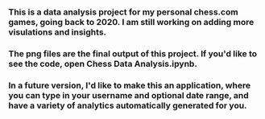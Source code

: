 ### This is a data analysis project for my personal chess.com games, going back to 2020. I am still working on adding more visulations and insights.
### The png files are the final output of this project. If you'd like to see the code, open Chess Data Analysis.ipynb.
### In a future version, I'd like to make this an application, where you can type in your username and optional date range, and have a variety of analytics automatically generated for you.
